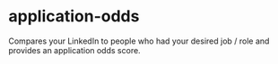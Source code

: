 # application-odds
Compares your LinkedIn to people who had your desired job / role and provides an application odds score.
